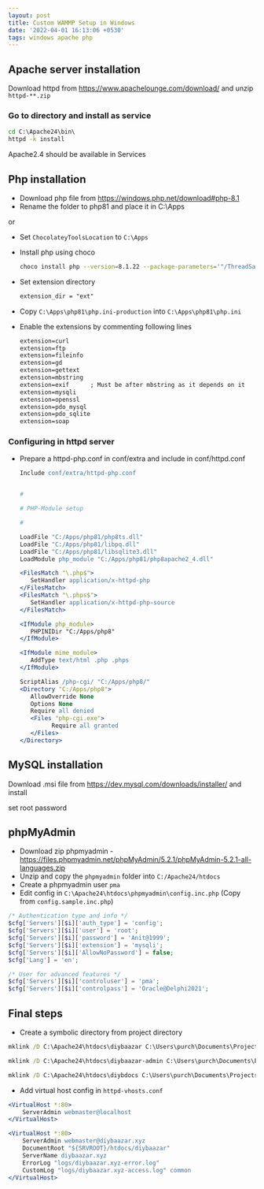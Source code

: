 ```yaml
---
layout: post
title: Custom WAMMP Setup in Windows
date: '2022-04-01 16:13:06 +0530'
tags: windows apache php
---
```


## Apache server installation

Download httpd from <https://www.apachelounge.com/download/>
and unzip `httpd-**.zip`

### Go to directory and install as service

```bat
cd C:\Apache24\bin\
httpd -k install
```

Apache2.4 should be available in Services

## Php installation

- Download php file from <https://windows.php.net/download#php-8.1>
- Rename the folder to php81 and place it in C:\Apps

or

- Set `ChocolateyToolsLocation` to `C:\Apps`
- Install php using choco
  
  ```bash
  choco install php --version=8.1.22 --package-parameters='"/ThreadSafe"'
  ```

- Set extension directory
  
   ```apache
  extension_dir = "ext"
   ```

- Copy `C:\Apps\php81\php.ini-production` into `C:\Apps\php81\php.ini`
- Enable the extensions by commenting following lines

   ```apache
  extension=curl
  extension=ftp
  extension=fileinfo
  extension=gd
  extension=gettext
  extension=mbstring
  extension=exif      ; Must be after mbstring as it depends on it
  extension=mysqli
  extension=openssl
  extension=pdo_mysql
  extension=pdo_sqlite
  extension=soap
   ```

### Configuring in httpd server

- Prepare a httpd-php.conf in conf/extra and include in conf/httpd.conf

  ```apache
  Include conf/extra/httpd-php.conf
  ```

   ```apache

  #

  # PHP-Module setup

  #

  LoadFile "C:/Apps/php81/php8ts.dll"
  LoadFile "C:/Apps/php81/libpq.dll"
  LoadFile "C:/Apps/php81/libsqlite3.dll"
  LoadModule php_module "C:/Apps/php81/php8apache2_4.dll"

  <FilesMatch "\.php$">
      SetHandler application/x-httpd-php
  </FilesMatch>
  <FilesMatch "\.phps$">
      SetHandler application/x-httpd-php-source
  </FilesMatch>

  <IfModule php_module>
      PHPINIDir "C:/Apps/php8"
  </IfModule>

  <IfModule mime_module>
      AddType text/html .php .phps
  </IfModule>

  ScriptAlias /php-cgi/ "C:/Apps/php8/"
  <Directory "C:/Apps/php8">
      AllowOverride None
      Options None
      Require all denied
      <Files "php-cgi.exe">
            Require all granted
      </Files>
  </Directory>
   ```

## MySQL installation

Download .msi file from <https://dev.mysql.com/downloads/installer/> and install

set root password

## phpMyAdmin

- Download zip phpmyadmin - <https://files.phpmyadmin.net/phpMyAdmin/5.2.1/phpMyAdmin-5.2.1-all-languages.zip>
- Unzip and copy the `phpmyadmin` folder into `C:/Apache24/htdocs`
- Create a phpmyadmin user `pma`
- Edit config in `C:\Apache24\htdocs\phpmyadmin\config.inc.php` (Copy from `config.sample.inc.php`)

```php
/* Authentication type and info */
$cfg['Servers'][$i]['auth_type'] = 'config';
$cfg['Servers'][$i]['user'] = 'root';
$cfg['Servers'][$i]['password'] = 'Anit@1999';
$cfg['Servers'][$i]['extension'] = 'mysqli';
$cfg['Servers'][$i]['AllowNoPassword'] = false;
$cfg['Lang'] = 'en';

/* User for advanced features */
$cfg['Servers'][$i]['controluser'] = 'pma';
$cfg['Servers'][$i]['controlpass'] = 'Oracle@Delphi2021';
```

## Final steps

- Create a symbolic directory from project directory

```bat
mklink /D C:\Apache24\htdocs\diybaazar C:\Users\purch\Documents\Projects\Github\DIY-Baazar\diybaazar-main

mklink /D C:\Apache24\htdocs\diybaazar-admin C:\Users\purch\Documents\Projects\Github\DIY-Baazar\diybaazar-admin

mklink /D C:\Apache24\htdocs\diybdocs C:\Users\purch\Documents\Projects\Github\DIY-Baazar\diybaazar-docs
```

- Add virtual host config in `httpd-vhosts.conf`

```apache
<VirtualHost *:80>
    ServerAdmin webmaster@localhost
</VirtualHost>

<VirtualHost *:80>
    ServerAdmin webmaster@diybaazar.xyz
    DocumentRoot "${SRVROOT}/htdocs/diybaazar"
    ServerName diybaazar.xyz
    ErrorLog "logs/diybaazar.xyz-error.log"
    CustomLog "logs/diybaazar.xyz-access.log" common
</VirtualHost>
```
